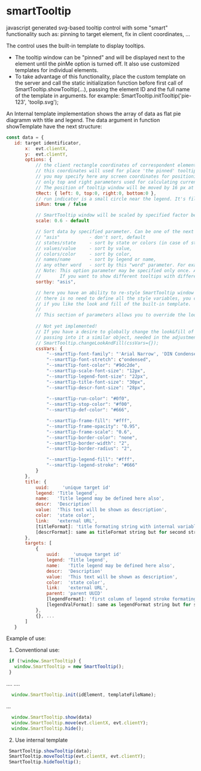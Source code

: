 # smartTooltip
javascript generated svg-based tooltip control with some "smart" functionality such as: pinning to target element, fix in client coordinates, ...

The control uses the built-in template to display tooltips.
 * The tooltip window can be "pinned" and will be displayed next to the element until the pinMe option is turned off.
It also use customized templates for individual elements.
 * To take advantage of this functionality, place the custom template on the server and call the static initialization function before first call of SmartTooltip.showTooltip(...), passing the element ID and the full name of the template in arguments.
 for example: SmartTooltip.initTooltip('pie-123', 'toolip.svg');
 
 An Internal template implementation shows the array of data as flat pie diagramm with title and legend.
 The data argument in function showTemplate have the next structure:
 ``` js
 const data = {
  	id: target identificator,
		x:  evt.clientX,
		y:  evt.clientY,
		options: {
			// the client rectangle coordinates of correspondent element.
			// this coordinates will used for place 'the pinned' tooltip near this element
			// you may specify here any screen coordinates for positioning SmartTooltip window
			// only top and right parameters used for calculating currently. 
			// The position of tooltip window will be moved by 16 px at right side of specified 'right' parameter. 
			tRect: { left: 0, top:0, right:0, bottom:0 },
			// run indicator is a small circle near the legend. It's fill color is green, when this parameter equals true and red when false.
			isRun: true / false

			// SmartTooltip window will be scaled by specified factor before showing
			scale: 0.6 - default

			// Sort data by specified parameter. Can be one of the next parameters:
			// "asis" 			- don't sort, default 
			// states/state 	- sort by state or colors (in case of state is not exists), 
			// values/value 	- sort by value, 
			// colors/color 	- sort by color, 
			// names/name 		- sort by legend or name, 
			// any other word 	- sort by this "word" parameter. For example: link
			// Note: This option parameter may be specified only once. After this it will be used for all tooltips on the page
			//       If you want to show different tooltips with different sort orders, please specify this parameter each time!
			sortby: "asis",

			// here you have an ability to re-style SmartTooltip window by changing svg.sttip css variables
			// there is no need to define all the style variables, you can specify only some of them or do not specify anything at all, 
			// if you like the look and fill of the built-in template.
			//
			// This section of parameters allows you to override the look&fill of SmartTooltip window for each specific element on the HTML page.
			
			// Not yet implemented!
			// If you have a desire to globally change the look&fill of the SmartTooltip window, then you can use a special static function
			// passing into it a similar object, needed in the adjustment, variables.
			// SmartTooltip.changeLookAndFill(cssVars={});
			cssVars: {
				"--smartTip-font-family": "'Arial Narrow', 'DIN Condensed', 'Noteworthy', sans-serif";
				"--smartTip-font-stretch": c"ondensed",
				"--smartTip-font-color": "#9dc2de",
				"--smartTip-scale-font-size": "12px",
				"--smartTip-legend-font-size": "22px",
				"--smartTip-title-font-size": "30px",
				"--smartTip-descr-font-size": "28px",
				
				"--smartTip-run-color": "#0f0",
				"--smartTip-stop-color": "#f00",
				"--smartTip-def-color": "#666",

				"--smartTip-frame-fill": "#fff",
				"--smartTip-frame-opacity": "0.95",
				"--smartTip-frame-scale": "0.6",
				"--smartTip-border-color": "none",
				"--smartTip-border-width": "2",
				"--smartTip-border-radius": "2",

				"--smartTip-legend-fill": "#fff",
				"--smartTip-legend-stroke": "#666"
			}
		},
		title: {
			uuid:	  'unique target id'
			legend: 'Title legend',
			name:   'Title legend may be defined here also',
			descr:	'Description'
			value:  'This text will be shown as description',
			color:  'state color',
			link:   'external URL',
			[titleFormat]: 'title formating string with internal variables, such as $VALUE$, $NAME$, $DESCR$, ....
			[descrFormat]: same as titleFormat string but for second string of text in title section
		},
		targets: [
			{
				uuid:	  'unuque target id'
				legend: 'Title legend',
				name:   'Title legend may be defined here also',
				descr:	'Description'
				value:  'This text will be shown as description',
				color:  'state color',
				link:   'external URL',
				parent: 'parent UUID'
				[legendFormat]: 'first column of legend stroke formating string with internal variables, such as $VALUE$, $NAME$, $DESCR$, ....
				[legendValFormat]: same as legendFormat string but for second column
			}, 
			{}, ...
		]
	}
```	
  Example of use:
 
 1. Conventional use:
 ``` js
  if (!window.SmartTooltip) {
    window.SmartTooltip = new SmartTooltip();
  }
```
  ....
  ....
``` js
  window.SmartTooltip.init(idElement, templateFileName);
```
  ...
``` js
  window.SmartTooltip.show(data)
  window.SmartTooltip.move(evt.clientX, evt.clientY);
  window.SmartTooltip.hide();
 ```
 2. Use internal template
 ``` js
  SmartTooltip.showTooltip(data);
  SmartTooltip.moveTooltip(evt.clientX, evt.clientY);
  SmartTooltip.hideTooltip();
 ```
